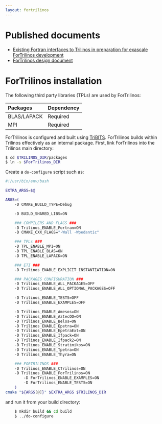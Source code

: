 ```yaml
---
layout: fortrilinos
---
```


# [](#header-1)Published documents

- [Existing Fortran interfaces to Trilinos in preparation for exascale ForTrilinos development](https://www.osti.gov/scitech/biblio/1356940)
- [ForTrilinos design document](files/ForTrilinos_Design_Document.pdf)

# [](#header-1)ForTrilinos installation

The following third party libraries (TPLs) are used by ForTrilinos:

| Packages               | Dependency |
|:---------------------- |:---------- |
| BLAS/LAPACK            | Required   |
| MPI                    | Required   |

ForTrilinos is configured and built using [TriBITS](https://tribits.org). ForTrilinos builds
within Trilinos effectively as an internal package. First, link ForTrilinos into the
Trilinos main directory:

```bash
$ cd $TRILINOS_DIR/packages
$ ln -s $ForTrilinos_DIR
```

Create a `do-configure` script such as:

```bash
#!/usr/bin/env/bash

EXTRA_ARGS=$@

ARGS=(
    -D CMAKE_BUILD_TYPE=Debug

    -D BUILD_SHARED_LIBS=ON

    ### COMPILERS AND FLAGS ###
    -D Trilinos_ENABLE_Fortran=ON
    -D CMAKE_CXX_FLAGS="-Wall -Wpedantic"

    ### TPLs ###
    -D TPL_ENABLE_MPI=ON
    -D TPL_ENABLE_BLAS=ON
    -D TPL_ENABLE_LAPACK=ON

    ### ETI ###
    -D Trilinos_ENABLE_EXPLICIT_INSTANTIATION=ON

    ### PACKAGES CONFIGURATION ###
    -D Trilinos_ENABLE_ALL_PACKAGES=OFF
    -D Trilinos_ENABLE_ALL_OPTIONAL_PACKAGES=OFF

    -D Trilinos_ENABLE_TESTS=OFF
    -D Trilinos_ENABLE_EXAMPLES=OFF

    -D Trilinos_ENABLE_Amesos=ON
    -D Trilinos_ENABLE_AztecOO=ON
    -D Trilinos_ENABLE_Belos=ON
    -D Trilinos_ENABLE_Epetra=ON
    -D Trilinos_ENABLE_EpetraExt=ON
    -D Trilinos_ENABLE_Ifpack=ON
    -D Trilinos_ENABLE_Ifpack2=ON
    -D Trilinos_ENABLE_Stratimikos=ON
    -D Trilinos_ENABLE_Tpetra=ON
    -D Trilinos_ENABLE_Thyra=ON

    ### FORTRILINOS ###
    -D Trilinos_ENABLE_CTrilinos=ON
    -D Trilinos_ENABLE_ForTrilinos=ON
        -D ForTrilinos_ENABLE_EXAMPLES=ON
        -D ForTrilinos_ENABLE_TESTS=ON
    )
cmake "${ARGS[@]}" $EXTRA_ARGS $TRILINOS_DIR
```

and run it from your build directory:

```bash
    $ mkdir build && cd build
    $ ../do-configure
```
